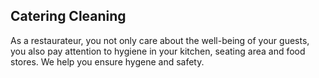 ## Catering Cleaning
As a restaurateur, you not only care about the well-being of your guests, you also pay attention to hygiene in your kitchen, seating area and food stores. We help you ensure hygene and safety.